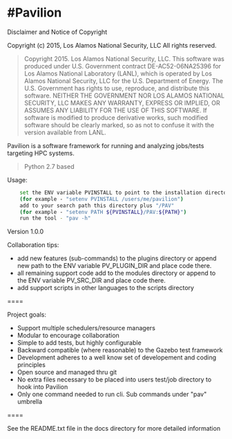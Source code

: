 #Pavilion
=========

Disclaimer and Notice of Copyright 

Copyright (c) 2015, Los Alamos National Security, LLC
All rights reserved.

> Copyright 2015. Los Alamos National Security, LLC. 
> This software was produced under U.S. Government contract 
> DE-AC52-06NA25396 for Los Alamos National Laboratory (LANL), 
> which is operated by Los Alamos National Security, LLC for 
> the U.S. Department of Energy. The U.S. Government has rights 
> to use, reproduce, and distribute this software.  NEITHER 
> THE GOVERNMENT NOR LOS ALAMOS NATIONAL SECURITY, LLC MAKES 
> ANY WARRANTY, EXPRESS OR IMPLIED, OR ASSUMES ANY LIABILITY 
> FOR THE USE OF THIS SOFTWARE.  If software is modified to 
> produce derivative works, such modified software should be 
> clearly marked, so as not to confuse it with the version 
> available from LANL.


Pavilion is a software framework for running and analyzing jobs/tests targeting HPC systems.
> Python 2.7 based


Usage:
```sh
    set the ENV variable PVINSTALL to point to the installation directory 
    (for example - "setenv PVINSTALL /users/me/pavilion")
    add to your search path this directory plus "/PAV"
    (for example - "setenv PATH ${PVINSTALL}/PAV:${PATH}")
    run the tool - "pav -h"
```

Version 1.0.0


Collaboration tips:

  - add new features (sub-commands) to the plugins directory or
    append new path to the ENV variable PV_PLUGIN_DIR and place code there.
  - all remaining support code add to the modules directory or append to the
    ENV variable PV_SRC_DIR and place code there.
  - add support scripts in other languages to the scripts directory

====

Project goals:

   - Support multiple schedulers/resource managers 
   - Modular to encourage collaboration  
   - Simple to add tests, but highly configurable
   - Backward compatible (where reasonable) to the Gazebo test framework
   - Development adheres to a well know set of developement and coding principles
   - Open source and managed thru git  
   - No extra files necessary to be placed into users test/job directory to hook into Pavilion
   - Only one command needed to run cli. Sub commands under "pav" umbrella  

====

See the README.txt file in the docs directory for more detailed information
